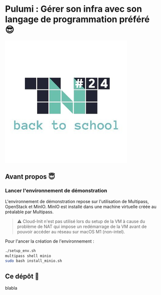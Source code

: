 # Pulumi : Gérer son infra avec son langage de programmation préféré 😎

![](img/tnt_logo.jpg)

## Avant propos 😇

### Lancer l'environnement de démonstration

L'environnement de démonstration repose sur l'utilisation de Multipass, OpenStack et MinIO. MinIO est installé dans une machine virtuelle créée au préalable par Multipass.

> ⚠️ Cloud-Init n'est pas utilisé lors du setup de la VM à cause du problème de NAT qui impose un redémarrage de la VM avant de pouvoir accéder au réseau sur macOS M1 (non-intel).

Pour l'ancer la création de l'environnement :

```bash
./setup_env.sh
multipass shell minio
sudo bash install_minio.sh
```



## Ce dépôt 🙏

blabla
